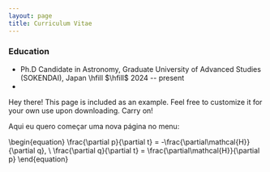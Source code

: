 ```yaml
---
layout: page
title: Curriculum Vitae
---
```


### Education
* Ph.D Candidate in Astronomy, Graduate University of Advanced Studies (SOKENDAI), Japan \hfill $\hfill$ 2024 -- present
* 


<p class="message">
  Hey there! This page is included as an example. Feel free to customize it for your own use upon downloading. Carry on!
</p>

Aqui eu quero começar uma nova página no menu:

\begin{equation}
  \frac{\partial p}{\partial t} = -\frac{\partial\mathcal{H}}{\partial q}, \\
  \frac{\partial q}{\partial t} = \frac{\partial\mathcal{H}}{\partial p}
\end{equation}

